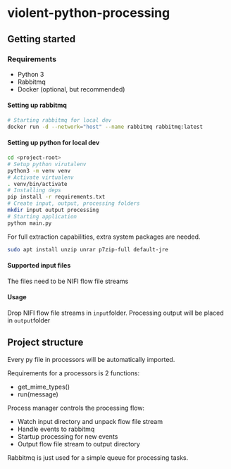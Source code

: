 # violent-python-processing

## Getting started

### Requirements
* Python 3
* Rabbitmq
* Docker (optional, but recommended)

#### Setting up rabbitmq
```bash
# Starting rabbitmq for local dev
docker run -d --network="host" --name rabbitmq rabbitmq:latest
```

#### Setting up python for local dev
```bash
cd <project-root>
# Setup python virutalenv
python3 -m venv venv
# Activate virtualenv
. venv/bin/activate
# Installing deps
pip install -r requirements.txt
# Create input, output, processing folders
mkdir input output processing
# Starting application
python main.py
```

For full extraction capabilities, extra system packages are needed.
```bash
sudo apt install unzip unrar p7zip-full default-jre
```

#### Supported input files
The files need to be NIFI flow file streams

#### Usage
Drop NIFI flow file streams in `input`folder. Processing output will be placed in `output`folder

## Project structure

Every py file in processors will be automatically imported.

Requirements for a processors is 2 functions:
* get_mime_types()
* run(message)


Process manager controls the processing flow:
* Watch input directory and unpack flow file stream
* Handle events to rabbitmq
* Startup processing for new events
* Output flow file stream to output directory

Rabbitmq is just used for a simple queue for processing tasks.